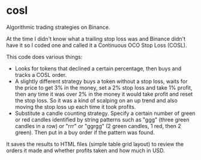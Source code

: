 # cosl
Algorithmic trading strategies on Binance.

At the time I didn't know what a trailing stop loss was and Binance didn't have it so I coded one and called it a Continuous OCO Stop Loss (COSL).

This code does various things:
* Looks for tokens that declined a certain percentage, then buys and tracks a COSL order.
* A slightly different strategy buys a token without a stop loss, waits for the price to get 3% in the money, set a 2% stop loss and take 1% profit, then any time it was over 2% in the money it would take profit and reset the stop loss. So it was a kind of scalping on an up trend and also moving the stop loss up each time it took profits.
* Substitute a candle counting strategy. Specify a certain number of green or red candles identified by string patterns such as "ggg" (three green candles in a row) or "rrr" or "ggrgg" (2 green candles, 1 red, then 2 green). Then put in a buy order if the pattern was found.

It saves the results to HTML files (simple table grid layout) to review the orders it made and whether profits taken and how much in USD.
